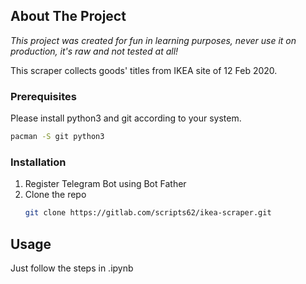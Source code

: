 <!-- ABOUT THE PROJECT -->
## About The Project

*This project was created for fun in learning purposes, never use it on production, it's raw and not tested at all!*

This scraper collects goods' titles from IKEA site of 12 Feb 2020. 

### Prerequisites

Please install python3 and git according to your system.
```sh
pacman -S git python3
```

### Installation

1. Register Telegram Bot using Bot Father
2. Clone the repo
   ```sh
   git clone https://gitlab.com/scripts62/ikea-scraper.git
   ```

<!-- USAGE EXAMPLES -->
## Usage

Just follow the steps in .ipynb
